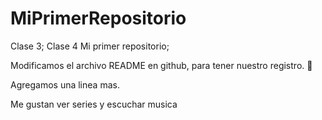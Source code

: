 # MiPrimerRepositorio
Clase 3;
Clase 4 Mi primer repositorio;

Modificamos el archivo README en github, para tener nuestro registro. :pizza: 

Agregamos una linea mas. 

Me gustan ver series y escuchar musica
